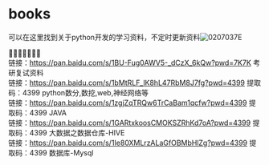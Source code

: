 # books
可以在这里找到关于python开发的学习资料，不定时更新资料![0207037E](https://user-images.githubusercontent.com/71556722/170482093-3cb4292b-0752-4145-8ce5-8629b6179ea9.gif)

📕📕📕📕📕📕📕  
链接：https://pan.baidu.com/s/1BU-Fug0AWV5-_dCzX_6kQw?pwd=7K7K
考研复试资料  
链接：https://pan.baidu.com/s/1bMtRLF_lK8hL47RbM8J7fg?pwd=4399
提取码：4399 python数分,数挖,web,神经网络等  
链接：https://pan.baidu.com/s/1zgjZqTRQw6TrCaBam1qcfw?pwd=4399
提取码：4399 JAVA  
链接：https://pan.baidu.com/s/1GARtxkoosCMOKSZRhKd7oA?pwd=4399
提取码：4399 大数据之数据仓库-HIVE  
链接：https://pan.baidu.com/s/1Ie80XMLrzALaGfOBMbHlZg?pwd=4399
提取码：4399 数据库-Mysql  
